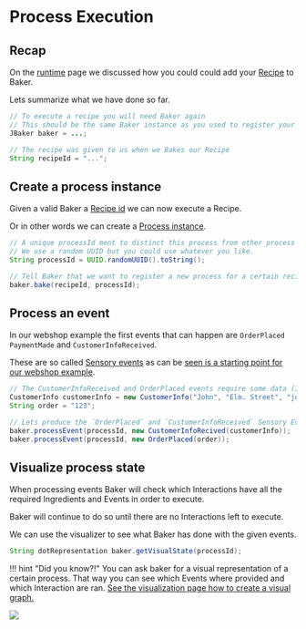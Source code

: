 # Process Execution

## Recap

On the [runtime](runtime.md) page we discussed how you could could add your [Recipe](dictionary.md#recipe) to Baker.

Lets summarize what we have done so far.

```java
// To execute a recipe you will need Baker again
// This should be the same Baker instance as you used to register your Recipe
JBaker baker = ...;

// The recipe was given to us when we Bakes our Recipe
String recipeId = "...";
```

## Create a process instance

Given a valid Baker a [Recipe id](dictionary.md#recipe-id) we can now execute a Recipe.

Or in other words we can create a [Process instance](dictionary.md#process-instance).


```java
// A unique processId ment to distinct this process from other process instances
// We use a random UUID but you could use whatever you like.
String processId = UUID.randomUUID().toString();

// Tell Baker that we want to register a new process for a certain recipe.
baker.bake(recipeId, processId);
```

## Process an event

In our webshop example the first events that can happen are `OrderPlaced` `PaymentMade` and `CustomerInfoReceived`.

These are so called [Sensory events](dictionary.md#sensory-event) as can be [seen is a starting point for our webshop example](../index.md#visual-representation).

```java
// The CustomerInfoReceived and OrderPlaced events require some data (Ingredients)
CustomerInfo customerInfo = new CustomerInfo("John", "Elm. Street", "johndoe@example.com");
String order = "123";

// Lets produce the `OrderPlaced` and `CustomerInfoReceived` Sensory Events.
baker.processEvent(processId, new CustomerInfoRecived(customerInfo));
baker.processEvent(processId, new OrderPlaced(order));
```

## Visualize process state

When processing events Baker will check which Interactions have all the required Ingredients and Events in order to execute.

Baker will continue to do so until there are no Interactions left to execute.

We can use the visualizer to see what Baker has done with the given events.

```java
String dotRepresentation baker.getVisualState(processId);
```

!!! hint "Did you know?!"
    You can ask baker for a visual representation of a certain process.
    That way you can see which Events where provided and which Interaction are ran.
    [See the visualization page how to create a visual graph.](recipe-visualization.md)

![](/images/webshop-state-1.svg)

